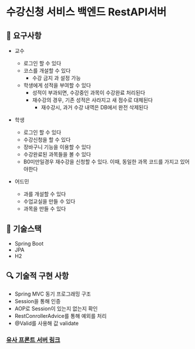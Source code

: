 # 수강신청 서비스 백엔드 RestAPI서버

## 📮 요구사항
- 교수
  - 로그인 할 수 있다
  - 코스를 개설할 수 있다
    - 수강 금지 과 설정 가능 
  - 학생에게 성적을 부여할 수 있다
    - 성적이 부과되면, 수강중인 과목이 수강완료 처리된다
    - 재수강의 경우, 기존 성적은 사라지고 새 점수로 대체된다
      - 재수강시, 과거 수강 내역은 DB에서 완전 삭제된다 

- 학생
  - 로그인 할 수 있다
  - 수강신청을 할 수 있다
  - 장바구니 기능을 이용할 수 있다 
  - 수강완료된 과목들을 볼 수 있다
  - B0미만일경우 재수강을 신청할 수 있다. 이때, 동일한 과목 코드를 가지고 있어야한다
  
- 어드민
  - 과를 개설할 수 있다
  - 수업교실을 만들 수 있다
  - 과목을 만들 수 있다 

## 📃 기술스택
  - Spring Boot
  - JPA 
  - H2 

## 🔍 기술적 구현 사항
  - Spring MVC 동기 프로그래밍 구조
  - Session을 통해 인증
  - AOP로 Session이 있는지 없는지 확인
  - RestConrollerAdvice를 통해 예외를 처리
  - @Valid를 사용해 값 validate

### [유사 프론트 서버 링크](https://github.com/hyeongcheolkim/enrollmentFront)
